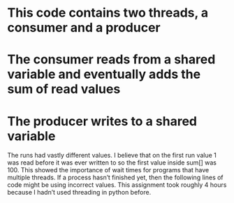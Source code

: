 # This code contains two threads, a consumer and a producer
# The consumer reads from a shared variable and eventually adds the sum of read values
# The producer writes to a shared variable

The runs had vastly different values. I believe that on the first run value 1 was read before it was ever written to so the first value inside sum[] was 100. This showed the importance of 
wait times for programs that have multiple threads. If a process hasn’t finished yet, then the following lines of code might be using incorrect values. This assignment took roughly 4 hours 
because I hadn’t used threading in python before. 

